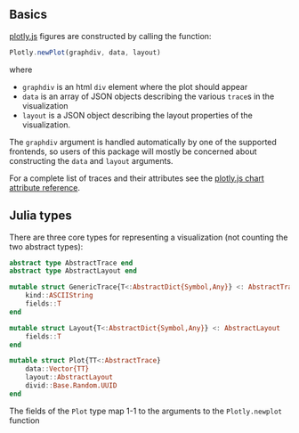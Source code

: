 ## Basics

[plotly.js][_plotlyjs] figures are constructed by calling the function:

```js
Plotly.newPlot(graphdiv, data, layout)
```

where

- `graphdiv` is an html `div` element where the plot should appear
- `data` is an array of JSON objects describing the various `trace`s in the visualization
- `layout` is a JSON object describing the layout properties of the visualization.

The `graphdiv` argument is handled automatically by one of the supported
frontends, so users of this package will mostly be concerned about constructing
the `data` and `layout` arguments.

For a complete list of traces and their attributes see the [plotly.js chart attribute reference][_plotlyref].

<!-- As of version 0.6.0 of this package you can also view a local version of this
page that is a bit easier to navigate by calling the `PlotlyJS.docs()` function
from the Julia prompt. This will open an electron window with a local webpage
containing a version of that reference page. -->

## Julia types

There are three core types for representing a visualization (not counting the
two abstract types):

```julia
abstract type AbstractTrace end
abstract type AbstractLayout end

mutable struct GenericTrace{T<:AbstractDict{Symbol,Any}} <: AbstractTrace
    kind::ASCIIString
    fields::T
end

mutable struct Layout{T<:AbstractDict{Symbol,Any}} <: AbstractLayout
    fields::T
end

mutable struct Plot{TT<:AbstractTrace}
    data::Vector{TT}
    layout::AbstractLayout
    divid::Base.Random.UUID
end
```

The fields of the `Plot` type map 1-1 to the arguments to the `Plotly.newplot`
function


[_plotlyjs]: https://plot.ly/javascript
[_plotlyref]: https://plot.ly/javascript/reference
